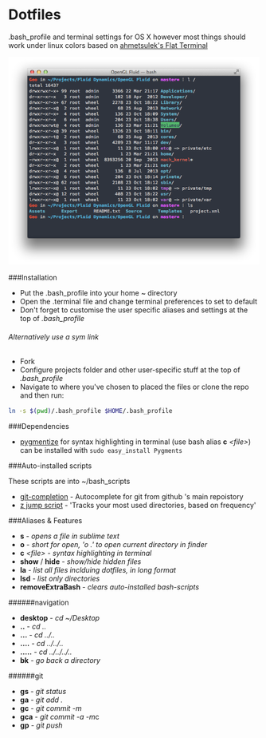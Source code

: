 Dotfiles
========

.bash_profile and terminal settings for OS X however most things should work under linux
colors based on [ahmetsulek's Flat Terminal](https://github.com/ahmetsulek/flat-terminal)

![preview](preview.png)

###Installation
- Put the .bash_profile into your home ~ directory
- Open the .terminal file and change terminal preferences to set to default
- Don't forget to customise the user specific aliases and settings at the top of *.bash_profile*


###### Alternatively use a sym link
- Fork
- Configure projects folder and other user-specific stuff at the top of *.bash_profile*
- Navigate to where you've chosen to placed the files or clone the repo and then run:

```bash
ln -s $(pwd)/.bash_profile $HOME/.bash_profile
```

###Dependencies

- [pygmentize](http://pygments.org/) for syntax highlighting in terminal (use bash alias **c** *\<file\>*) can be installed with `sudo easy_install Pygments`

###Auto-installed scripts

These scripts are into ~/bash_scripts

- [git-completion](https://github.com/git/git/tree/master/contrib/completion) - Autocomplete for git from github 's main repoistory
- [z jump script](https://github.com/rupa/z) - 'Tracks your most used directories, based on frequency'

###Aliases & Features
- **s** - *opens a file in sublime text*
- **o** - *short for open, 'o .' to open current directory in finder* 
- **c** *\<file\>* - *syntax highlighting in terminal*
- **show** / **hide** - *show/hide hidden files*
- **la** - *list all files inclduing dotfiles, in long format*
- **lsd** - *list only directories*
- **removeExtraBash** - *clears auto-installed bash-scripts*

######navigation
- **desktop** - *cd ~/Desktop*
- **..** 	- *cd ..*
- **...** 	- *cd ../..*
- **....** 	- *cd ../../..*
- **.....** - *cd ../../../..*
- **bk** - *go back a directory*

######git
- **gs** - *git status*
- **ga** - *git add .*
- **gc** - *git commit -m*
- **gca** - *git commit -a -m*c
- **gp** - *git push*

